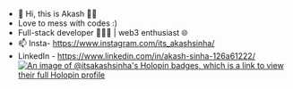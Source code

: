 - 👋 Hi, this is Akash 👦🏻
- Love to mess with codes :)
- Full-stack developer 👨🏻‍💻 | web3 enthusiast 🌐
- 📫 Insta- https://www.instagram.com/its_akashsinha/
- LinkedIn - https://www.linkedin.com/in/akash-sinha-126a61222/
[![An image of @itsakashsinha's Holopin badges, which is a link to view their full Holopin profile](https://holopin.me/itsakashsinha)](https://holopin.io/@itsakashsinha)
<!---
itsakashsinha/itsakashsinha is a ✨ special ✨ repository because its `README.md` (this file) appears on your GitHub profile.
You can click the Preview link to take a look at your changes.
--->
